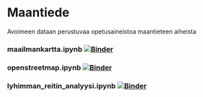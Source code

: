 # Maantiede
Avoimeen dataan perustuvaa opetusaineistoa maantieteen aiheista

### maailmankartta.ipynb [![Binder](https://mybinder.org/badge.svg)](https://mybinder.org/v2/gh/opendata-education/Maantiede/HEAD?filepath=harjoitukset%2Fmaailmankartta.ipynb)

### openstreetmap.ipynb [![Binder](https://mybinder.org/badge.svg)](https://mybinder.org/v2/gh/opendata-education/Maantiede/HEAD?filepath=harjoitukset%2Fopenstreetmap.ipynb)

### lyhimman_reitin_analyysi.ipynb [![Binder](https://mybinder.org/badge.svg)](https://mybinder.org/v2/gh/opendata-education/Maantiede/HEAD?filepath=harjoitukset%2Flyhimman_reitin_analyysi.ipynb)